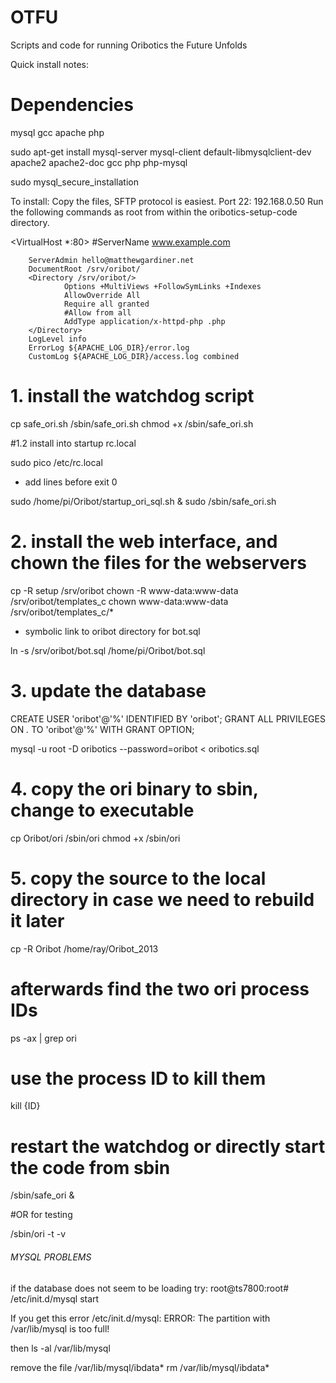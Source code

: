 # OTFU
Scripts and code for running Oribotics the Future Unfolds


Quick install notes:

# Dependencies 

mysql gcc apache php

sudo apt-get install mysql-server mysql-client default-libmysqlclient-dev apache2 apache2-doc gcc php php-mysql

sudo mysql_secure_installation

To install: 
Copy the files, SFTP protocol is easiest. Port 22: 192.168.0.50
Run the following commands as root from within the oribotics-setup-code directory.

<VirtualHost *:80>
        #ServerName www.example.com

        ServerAdmin hello@matthewgardiner.net
        DocumentRoot /srv/oribot/
        <Directory /srv/oribot/>
                Options +MultiViews +FollowSymLinks +Indexes
                AllowOverride All
                Require all granted
                #Allow from all
                AddType application/x-httpd-php .php
        </Directory>
        LogLevel info
        ErrorLog ${APACHE_LOG_DIR}/error.log
        CustomLog ${APACHE_LOG_DIR}/access.log combined

</VirtualHost>


# 1. install the watchdog script
cp safe_ori.sh /sbin/safe_ori.sh
chmod +x /sbin/safe_ori.sh

#1.2 install into startup rc.local

sudo pico /etc/rc.local

- add lines before exit 0

sudo /home/pi/Oribot/startup_ori_sql.sh &
sudo /sbin/safe_ori.sh

# 2. install the web interface, and chown the files for the webservers
cp -R setup /srv/oribot
chown -R www-data:www-data /srv/oribot/templates_c
chown www-data:www-data /srv/oribot/templates_c/*

- symbolic link to oribot directory for bot.sql

ln -s /srv/oribot/bot.sql /home/pi/Oribot/bot.sql

# 3. update the database

CREATE USER 'oribot'@'%' IDENTIFIED BY 'oribot';
GRANT ALL PRIVILEGES ON *.* TO 'oribot'@'%' WITH GRANT OPTION;

mysql -u root -D oribotics --password=oribot < oribotics.sql

# 4. copy the ori binary to sbin, change to executable
cp Oribot/ori /sbin/ori
chmod +x /sbin/ori

# 5. copy the source to the local directory in case we need to rebuild it later
cp -R Oribot /home/ray/Oribot_2013


# afterwards find the two ori process IDs
ps -ax | grep ori
# use the process ID to kill them
kill {ID}
# restart the watchdog or directly start the code from sbin
/sbin/safe_ori &

#OR for testing

/sbin/ori -t -v 



###### MYSQL PROBLEMS

if the database does not seem to be loading
try:
root@ts7800:root# /etc/init.d/mysql start

If you get this error
/etc/init.d/mysql: ERROR: The partition with /var/lib/mysql is too full!

then
ls -al /var/lib/mysql

remove the file /var/lib/mysql/ibdata*
rm /var/lib/mysql/ibdata*

